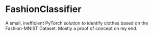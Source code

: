 # FashionClassifier
A small, inefficient PyTorch solution to identify clothes based on the Fashion-MNIST Dataset. Mostly a proof of concept on my end.
